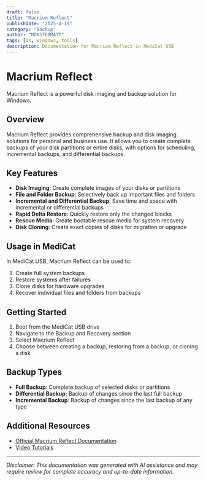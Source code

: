 ```yaml
---
draft: false
title: "Macrium Reflect"
publishDate: "2025-4-19"
category: "Backup"
author: "MON5TERMATT"
tags: [os, windows, tools]
description: Documentation for Macrium Reflect in MediCat USB
---
```


# Macrium Reflect

Macrium Reflect is a powerful disk imaging and backup solution for Windows.

## Overview

Macrium Reflect provides comprehensive backup and disk imaging solutions for personal and business use. It allows you to create complete backups of your disk partitions or entire disks, with options for scheduling, incremental backups, and differential backups.

## Key Features

- **Disk Imaging**: Create complete images of your disks or partitions
- **File and Folder Backup**: Selectively back up important files and folders
- **Incremental and Differential Backup**: Save time and space with incremental or differential backups
- **Rapid Delta Restore**: Quickly restore only the changed blocks
- **Rescue Media**: Create bootable rescue media for system recovery
- **Disk Cloning**: Create exact copies of disks for migration or upgrade

## Usage in MediCat

In MediCat USB, Macrium Reflect can be used to:

1. Create full system backups
2. Restore systems after failures
3. Clone disks for hardware upgrades
4. Recover individual files and folders from backups

## Getting Started

1. Boot from the MediCat USB drive
2. Navigate to the Backup and Recovery section
3. Select Macrium Reflect
4. Choose between creating a backup, restoring from a backup, or cloning a disk

## Backup Types

- **Full Backup**: Complete backup of selected disks or partitions
- **Differential Backup**: Backup of changes since the last full backup
- **Incremental Backup**: Backup of changes since the last backup of any type

## Additional Resources

- [Official Macrium Reflect Documentation](https://knowledgebase.macrium.com/)
- [Video Tutorials](https://www.macrium.com/resources?category=Videos)

---

*Disclaimer: This documentation was generated with AI assistance and may require review for complete accuracy and up-to-date information.*
